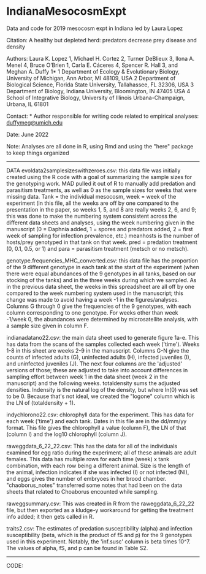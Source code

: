 # IndianaMesocosmExpt
Data and code for 2019 mesocosm expt in Indiana led by Laura Lopez

Citation: A healthy but depleted herd: predators decrease prey disease and density

Authors: Laura K. Lopez 1, Michael H. Cortez 2, Turner DeBlieux 3, Ilona A. Menel 4, Bruce O’Brien 1, Carla E. Cáceres 4, Spencer R. Hall 3, and Meghan A. Duffy 1*
        1 Department of Ecology & Evolutionary Biology, University of Michigan, Ann Arbor, MI 48109, USA
        2 Department of Biological Science, Florida State University, Tallahassee, FL 32306, USA
        3 Department of Biology, Indiana University, Bloomington, IN 47405 USA
        4 School of Integrative Biology, University of Illinois Urbana-Champaign, Urbana, IL 61801 

Contact: * Author responsible for writing code related to empirical analyses: duffymeg@umich.edu
         
Date: June 2022

Note: Analyses are all done in R, using Rmd and using the "here" package to keep things organized

_______________________________________________________________________________________________________________

DATA
evoldata2samplesizeswithzeroes.csv: this data file was initially created using the R code with a goal of summarizing the sample sizes for the 
genotyping work. MAD pulled it out of R to manually add predation and parasitism treatments, as well as 0 as the sample sizes for weeks that were 
missing data. Tank = the individual mesocosm, week = week of the experiment (in this file, all the weeks are off by one compared to the presentation
in the paper, so weeks 1, 5, and 8 are really weeks 2, 6, and 9; this was done to make the numbering system consistent across the different data sheets
and analyses, using the week numbering given in the manuscript (0 = Daphnia added, 1 = spores and predators added, 2 = first week of sampling for infection
prevalence, etc.) meanhosts is the number of hosts/prey genotyped in that tank on that week. pred = predation treatment (0, 0.1, 0.5, or 1) and para = parasitism
treatment (metsch or no metsch).

genotype.frequencies_MHC_converted.csv: this data file has the proportion of the 9 different genotype in each tank at the start of the experiment (when
there were equal abundances of the 9 genotypes in all tanks, based on our stocking of the tanks) and in the three weeks during which we sampled. As in the previous
data sheet, the weeks in this spreadsheet are all off by one compared to the week numbering system used in the manuscript; this change was made to avoid having
a week -1 in the figures/analyses. Columns G through 0 give the frequencies of the 9 genotypes, with each column corresponding to one genotype. For weeks other than
week -1/week 0, the abundances were determined by microsatellite analysis, with a sample size given in column F.

indianadatano22.csv: the main data sheet used to generate figure 1a-e. This has data from the scans of the samples collected each week ('time'). Weeks 1-8 in this sheet are weeks 2-9
in the manuscript. Columns G-N give the counts of infected adults (G), uninfected adults (H), infected juveniles (I), and uninfected juveniles (J). The next four
columns are the 'adjusted' versions of those; these are adjusted to take into account differences in sampling effort between week 1 in the data sheet (week 2
in the manuscript) and the following weeks. totaldensity sums the adjusted densities. lndensity is the natural log of the density, but where ln(0) was set to be 0.
Because that's not ideal, we created the "logone" column which is the LN of (totaldensity + 1). 

indychlorono22.csv: chlorophyll data for the experiment. This has data for each week ('time') and each tank. Dates in this file are in the dd/mm/yy format.
This file gives the chlorophyll a value (column F), the LN of that (column I) and the log10 chlorophyll (column J).

raweggdata_6_22_22.csv: This has the data for all of the individuals examined for egg ratio during the experiment; all of these animals are adult females.
This data has multiple rows for each time (week) x tank combination, with each row being a different animal. Size is the length of the animal, infection indicates
if she was infected (I) or not infected (NI), and eggs gives the number of embryoes in her brood chamber. "chaoborus_notes" transferred some notes that had
been on the data sheets that related to Choaborus encounted while sampling.

raweggsummary.csv: This was created in R from the raweggdata_6_22_22 file, but then exported as a kludge-y workaround for getting the treatment info added;
it then gets called in R.

traits2.csv: The estimates of predation susceptibility (alpha) and infection susceptibility (beta, which is the product of fS and p) for the 9 genotypes used 
in this experiment. Notably, the 'inf.susc' column is beta times 10^7. The values of alpha, fS, and p can be found in Table S2.

_______________________________________________________________________________________________________________

CODE: 
